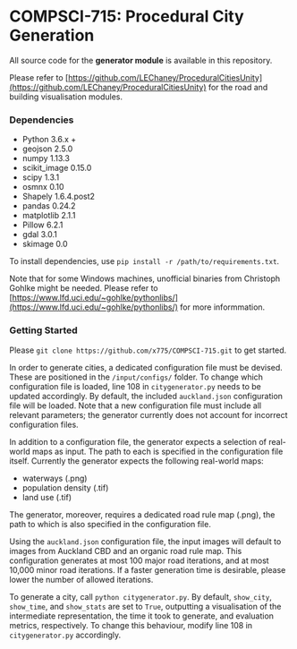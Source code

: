 # COMPSCI-715: Procedural City Generation

All source code for the **generator module** is available in this repository. 

Please refer to [https://github.com/LEChaney/ProceduralCitiesUnity](https://github.com/LEChaney/ProceduralCitiesUnity) for the road and building visualisation modules.

### Dependencies
* Python 3.6.x +
* geojson 2.5.0
* numpy 1.13.3
* scikit_image 0.15.0
* scipy 1.3.1
* osmnx 0.10
* Shapely 1.6.4.post2
* pandas 0.24.2
* matplotlib 2.1.1
* Pillow 6.2.1
* gdal 3.0.1
* skimage 0.0

To install dependencies, use `pip install -r /path/to/requirements.txt`.

Note that for some Windows machines, unofficial binaries from Christoph Gohlke might be needed. Please refer to [https://www.lfd.uci.edu/~gohlke/pythonlibs/](https://www.lfd.uci.edu/~gohlke/pythonlibs/) for more informmation. 

### Getting Started

Please `git clone https://github.com/x775/COMPSCI-715.git` to get started. 

In order to generate cities, a dedicated configuration file must be devised. These are positioned in the `/input/configs/` folder. To change which configuration file is loaded, line 108 in `citygenerator.py` needs to be updated accordingly. By default, the included `auckland.json` configuration file will be loaded. Note that a new configuration file must include all relevant parameters; the generator currently does not account for incorrect configuration files.

In addition to a configuration file, the generator expects a selection of real-world maps as input. The path to each is specified in the configuration file itself. Currently the generator expects the following real-world maps:

* waterways (.png)
* population density (.tif)
* land use (.tif)

The generator, moreover, requires a dedicated road rule map (.png), the path to which is also specified in the configuration file.

Using the `auckland.json` configuration file, the input images will default to images from Auckland CBD and an organic road rule map. This configuration generates at most 100 major road iterations, and at most 10,000 minor road iterations. If a faster generation time is desirable, please lower the number of allowed iterations.

To generate a city, call `python citygenerator.py`. By default, `show_city`, `show_time`, and `show_stats` are set to `True`, outputting a visualisation of the intermediate representation, the time it took to generate, and evaluation metrics, respectively. To change this behaviour, modify line 108 in `citygenerator.py` accordingly.
